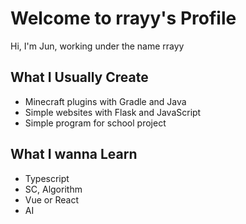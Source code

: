 # Welcome to rrayy's Profile

Hi, I'm Jun, working under the name rrayy

## What I Usually Create

- Minecraft plugins with Gradle and Java
- Simple websites with Flask and JavaScript
- Simple program for school project

## What I wanna Learn

- Typescript
- SC, Algorithm
- Vue or React
- AI

